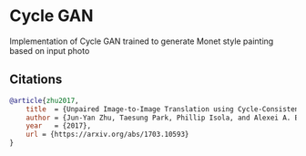 # Cycle GAN
Implementation of Cycle GAN trained to generate Monet style painting based on input photo

## Citations
```bibtex
@article{zhu2017,
    title  = {Unpaired Image-to-Image Translation using Cycle-Consistent Adversarial Networks},
    author = {Jun-Yan Zhu, Taesung Park, Phillip Isola, and Alexei A. Efros},
    year   = {2017},
    url = {https://arxiv.org/abs/1703.10593}
}
```